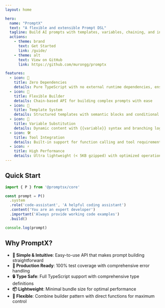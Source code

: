 ```yaml
---
layout: home

hero:
  name: "PromptX"
  text: "A flexible and extensible Prompt DSL"
  tagline: Build AI prompts with templates, variables, chaining, and intelligent expansion
  actions:
    - theme: brand
      text: Get Started
      link: /guide/
    - theme: alt
      text: View on GitHub
      link: https://github.com/murongg/promptx

features:
  - icon: 🚀
    title: Zero Dependencies
    details: Pure TypeScript with no external runtime dependencies, ensuring maximum compatibility and minimal bundle size
  - icon: 🔧
    title: Flexible Builder
    details: Chain-based API for building complex prompts with ease
  - icon: 📝
    title: Template System
    details: Structured templates with semantic blocks and conditional logic
  - icon: 🔄
    title: Variable Substitution
    details: Dynamic content with {{variable}} syntax and branching logic
  - icon: 🛠️
    title: Tool Integration
    details: Built-in support for function calling and tool requirements
  - icon: ⚡
    title: High Performance
    details: Ultra lightweight (< 5KB gzipped) with optimized operations
---
```


## Quick Start

```typescript
import { P } from '@promptsx/core'

const prompt = P()
  .system
  .role('code-assistant', 'A helpful coding assistant')
  .content('You are an expert developer')
  .important('Always provide working code examples')
  .build()

console.log(prompt)
```

## Why PromptX?

- **🎯 Simple & Intuitive**: Easy-to-use API that makes prompt building straightforward
- **🚀 Production Ready**: 100% test coverage with comprehensive error handling
- **🔒 Type Safe**: Full TypeScript support with comprehensive type definitions
- **📦 Lightweight**: Minimal bundle size for optimal performance
- **🔄 Flexible**: Combine builder pattern with direct functions for maximum control
